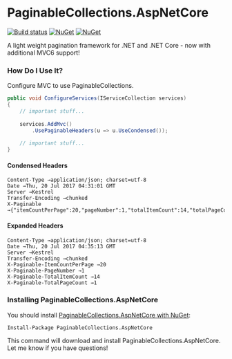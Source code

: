 PaginableCollections.AspNetCore
====================

[![Build status](https://ci.appveyor.com/api/projects/status/t9xr3cp9vuc739gq?svg=true)](https://ci.appveyor.com/project/neekgreen/paginablecollections-aspnetcore)
[![NuGet](https://img.shields.io/nuget/v/paginablecollections.aspnetcore.svg)](https://www.nuget.org/packages/paginablecollections.aspnetcore) 
[![NuGet](https://img.shields.io/nuget/dt/paginablecollections.aspnetcore.svg)](https://www.nuget.org/packages/paginablecollections.aspnetcore) 

A light weight pagination framework for .NET and .NET Core - now with additional MVC6 support!

### How Do I Use It?
Configure MVC to use PaginableCollections.
```csharp
public void ConfigureServices(IServiceCollection services)
{
    // important stuff...
    
    services.AddMvc()
        .UsePaginableHeaders(u => u.UseCondensed());
        
    // important stuff...
}
```
#### Condensed Headers
```
Content-Type →application/json; charset=utf-8
Date →Thu, 20 Jul 2017 04:31:01 GMT
Server →Kestrel
Transfer-Encoding →chunked
X-Paginable →{"itemCountPerPage":20,"pageNumber":1,"totalItemCount":14,"totalPageCount":1}
```
#### Expanded Headers
```
Content-Type →application/json; charset=utf-8
Date →Thu, 20 Jul 2017 04:35:13 GMT
Server →Kestrel
Transfer-Encoding →chunked
X-Paginable-ItemCountPerPage →20
X-Paginable-PageNumber →1
X-Paginable-TotalItemCount →14
X-Paginable-TotalPageCount →1
```

### Installing PaginableCollections.AspNetCore

You should install [PaginableCollections.AspNetCore with NuGet](https://www.nuget.org/packages/paginablecollections.aspnetcore):

    Install-Package PaginableCollections.AspNetCore
    
This command will download and install PaginableCollections.AspNetCore. Let me know if you have questions!
